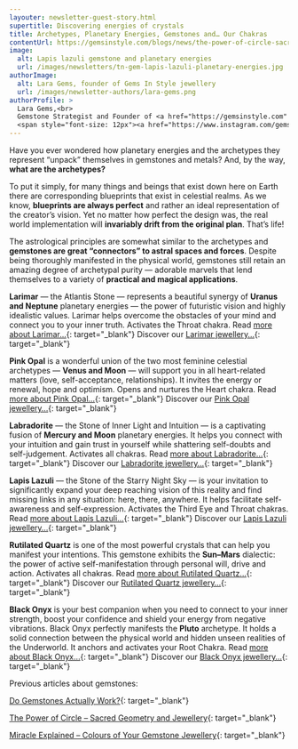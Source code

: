 ```yaml
---
layouter: newsletter-guest-story.html
supertitle: Discovering energies of crystals
title: Archetypes, Planetary Energies, Gemstones and… Our Chakras
contentUrl: https://gemsinstyle.com/blogs/news/the-power-of-circle-sacred-geometry-in-jewellery
image:
  alt: Lapis lazuli gemstone and planetary energies
  url: /images/newsletters/tn-gem-lapis-lazuli-planetary-energies.jpg
authorImage:
  alt: Lara Gems, founder of Gems In Style jewellery
  url: /images/newsletter-authors/lara-gems.png
authorProfile: >
  Lara Gems,<br>
  Gemstone Strategist and Founder of <a href="https://gemsinstyle.com" target="_blank">Gems In Style Jewellery</a><br>
  <span style="font-size: 12px"><a href="https://www.instagram.com/gemsinstyle/" target="_blank">Instagram</a> &bull; <a href="https://www.facebook.com/gemsinstyle/" target="_blank">Facebook</a></span>
---
```


Have you ever wondered how planetary energies and the archetypes they represent “unpack” themselves in gemstones and metals? And, by the way, **what are the archetypes?**

To put it simply, for many things and beings that exist down here on Earth there are corresponding blueprints that exist in celestial realms. As we know, **blueprints are always perfect** and rather an ideal representation of the creator’s vision. Yet no matter how perfect the design was, the real world implementation will **invariably drift from the original plan**. That’s life!

The astrological principles are somewhat similar to the archetypes and **gemstones are great “connectors” to astral spaces and forces**. Despite being thoroughly manifested in the physical world, gemstones still retain an amazing degree of archetypal purity — adorable marvels that lend themselves to a variety of **practical and magical applications**.

**Larimar** — the Atlantis Stone — represents a beautiful synergy of **Uranus and Neptune** planetary energies — the power of futuristic vision and highly idealistic values. Larimar helps overcome the obstacles of your mind and connect you to your inner truth. Activates the Throat chakra. Read [more about Larimar…](https://gemsinstyle.com/blogs/news/larimar-the-atlantis-stone){: target="_blank"} Discover our [Larimar jewellery…](https://gemsinstyle.com/collections/all/larimar){: target="_blank"}

**Pink Opal** is a wonderful union of the two most feminine celestial archetypes — **Venus and Moon** — will support you in all heart-related matters (love, self-acceptance, relationships). It invites the energy or renewal, hope and optimism. Opens and nurtures the Heart chakra. Read [more about Pink Opal…](https://gemsinstyle.com/blogs/news/pink-opal-gemstone-true-celestial-candy){: target="_blank"} Discover our [Pink Opal jewellery…](https://gemsinstyle.com/collections/all/pink-opal){: target="_blank"}

**Labradorite** — the Stone of Inner Light and Intuition — is a captivating fusion of **Mercury and Moon** planetary energies. It helps you connect with your intuition and gain trust in yourself while shattering self-doubts and self-judgement. Activates all chakras. Read [more about Labradorite…](https://gemsinstyle.com/blogs/news/labradorite-the-stone-of-inner-light){: target="_blank"} Discover our [Labradorite jewellery…](https://gemsinstyle.com/collections/all/labradorite){: target="_blank"}

**Lapis Lazuli** — the Stone of the Starry Night Sky — is your invitation to significantly expand your deep reaching vision of this reality and find missing links in any situation: here, there, anywhere. It helps facilitate self-awareness and self-expression. Activates the Third Eye and Throat chakras. Read [more about Lapis Lazuli…](https://gemsinstyle.com/blogs/news/lapis-lazuli-gemstone-of-the-starry-night-sky){: target="_blank"} Discover our [Lapis Lazuli jewellery…](https://gemsinstyle.com/collections/all/lapis-lazuli){: target="_blank"}

**Rutilated Quartz** is one of the most powerful crystals that can help you manifest your intentions. This gemstone exhibits the **Sun–Mars** dialectic: the power of active self-manifestation through personal will, drive and action. Activates all chakras. Read [more about Rutilated Quartz…](https://gemsinstyle.com/blogs/news/gemstones-astrology-rutilated-quartz-sun-mars){: target="_blank"} Discover our [Rutilated Quartz jewellery…](https://gemsinstyle.com/collections/all/rutilated-quartz){: target="_blank"}

**Black Onyx** is your best companion when you need to connect to your inner strength, boost your confidence and shield your energy from negative vibrations. Black Onyx perfectly manifests the **Pluto** archetype. It holds a solid connection between the physical world and hidden unseen realities of the Underworld. It anchors and activates your Root Chakra. Read [more about Black Onyx…](https://gemsinstyle.com/blogs/news/gemstones-astrology-black-onyx-pluto){: target="_blank"} Discover our [Black Onyx jewellery…](https://gemsinstyle.com/collections/all/onyx){: target="_blank"}

Previous articles about gemstones:

[Do Gemstones Actually Work?](https://gemsinstyle.com/blogs/news/do-gemstones-actually-work){: target="_blank"}

[The Power of Circle – Sacred Geometry and Jewellery](https://gemsinstyle.com/blogs/news/the-power-of-circle-sacred-geometry-in-jewellery){: target="_blank"}

[Miracle Explained – Colours of Your Gemstone Jewellery](https://gemsinstyle.com/blogs/news/miracle-explained-colors-of-your-gemstone-jewelry){: target="_blank"}

